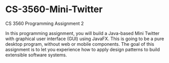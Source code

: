 # CS-3560-Mini-Twitter
CS 3560 Programming Assignment 2

In this programming assignment, you will build a Java-based Mini Twitter with graphical user interface (GUI) using JavaFX. This is going to be a pure desktop program, without web or mobile components. The goal of this assignment is to let you experience how to apply design patterns to build extensible software systems.

